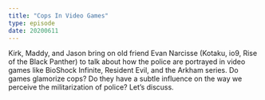 ```yaml
---
title: "Cops In Video Games"
type: episode
date: 20200611
---
```

Kirk, Maddy, and Jason bring on old friend Evan Narcisse (Kotaku, io9, Rise of the Black Panther) to talk about how the police are portrayed in video games like BioShock Infinite, Resident Evil, and the Arkham series. Do games glamorize cops? Do they have a subtle influence on the way we perceive the militarization of police? Let’s discuss.
